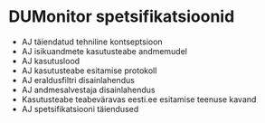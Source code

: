 # DUMonitor spetsifikatsioonid

* AJ täiendatud tehniline kontseptsioon
* AJ isikuandmete kasutusteabe andmemudel
* AJ kasutuslood
* AJ kasutusteabe esitamise protokoll
* AJ eraldusfiltri disainlahendus
* AJ andmesalvestaja disainlahendus
* Kasutusteabe teabeväravas eesti.ee esitamise teenuse kavand
* AJ spetsifikatsiooni täiendused
